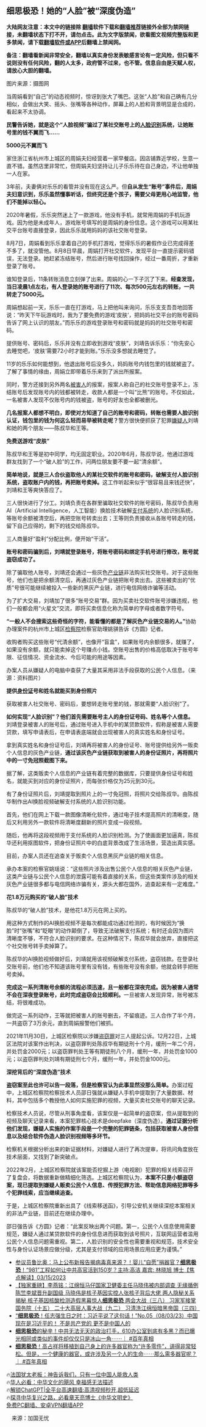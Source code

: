  <!-- 面包屑导航 --> <h2>细思极恐！她的“人脸”被“深度伪造”</h2> <p class="notice"><b>大陆网友注意：本文中的链接除 <a href="https://github.com/bannedbook/fanqiang" >翻墙</a>软件下载和<a href="https://github.com/killgcd/justmysocks/blob/master/README.md">翻墙推荐</a>链接外全部为禁网链接，未翻墙状态下打不开，请勿点击。此为文字版禁闻，欲看图文视频完整版和更多禁闻，请下载<a href="https://github.com/bannedbook/fanqiang">翻墙软件或APP</a>后翻墙上禁闻网。</p><p>备注：翻墙看新闻非常安全，翻墙以真实身份发表敏感言论有一定风险，但只看不说则没有任何风险，翻的人太多，政府管不过来，也不管。信息自由是天赋人权，请放心大胆的翻墙。</b></p>  <div class="entry"> <p id="conimg">图片来源：摄图网</p> <p>当周娟看到“自己”的动态视频时，惊讶到张大了嘴巴。这张“人脸”和自己确有几分相似，会做出大笑、摇头、张嘴等各种动作，屏幕上的人脸和背景明显是合成的，看起来不太协调。</p> <p><strong>民警告诉她，就是这个“人脸视频”骗过了某社交账号上的<a href="https://www.bannedbook.org/bnews/tag/%e4%ba%ba%e8%84%b8%e8%af%86%e5%88%ab/" class="st_tag internal_tag" rel="tag" title="标签 人脸识别 下的日志">人脸识别</a>系统，让她账号里的钱不翼而飞……</strong></p> <p><strong>5000元不翼而飞</strong></p> <p>家住浙江省杭州市上城区的周娟夫妇经营着一家早餐店。因店铺靠近学校，生意一直不错。虽然店里非常忙，但周娟夫妇坚持让儿子乐乐待在自己身边，不让他单独一人在家。</p> <p>3年前，夫妻俩对乐乐的看管并没有现在这么严。但<strong>自从发生“账号”事件后，周娟夫妇意识到，乐乐虽然懂事听话，但终究还是个孩子，需要父母更用心地监管，他们不能掉以轻心。</strong></p> <p>2020年暑假，乐乐突然迷上了一款游戏，他没有手机，就常用周娟的手机玩游戏。因为他是未成年人，游戏账号填写的是周娟的身份信息。这个游戏可以用某社交平台账号直接登录，因此乐乐就用妈妈的该社交账号登录。</p> <p>8月7日，周娟看到乐乐拿着自己的手机打游戏，觉得乐乐的暑假作业已完成得差不多了，就没管他。8月8日早晨，周娟打开社交软件，发现平台一直提示密码错误，无法登录。她赶紧冻结账号，然后进行账号找回操作，经过一番周折，才重新登录了账号。</p> <p>谁知登录后，11条转账消息立刻弹了出来。周娟的心一下子沉了下来。<strong>经查发现，当日凌晨1点左右，有人登录她的账号进行了11次、每次500元左右的转账，一共转走了5000元。</strong></p> <p>周娟想起前一天，乐乐一直在打游戏，马上把他叫来询问，乐乐支支吾吾地回答说：“昨天下午玩游戏时，我为了要免费的游戏‘皮肤’，把妈妈社交平台的账号密码告诉了网上认识的朋友。”而乐乐的游戏登录账号和密码就是妈妈的社交账号和密码。</p> <p>提供账号、密码后，乐乐并没有立即收到游戏“皮肤”，刘靖告诉乐乐：“你先安心去睡觉吧，‘皮肤’需要72小时才能到账。”乐乐没多想就去睡觉了。</p> <p>11岁的乐乐如何能想到，他退出账号后没多久，妈妈账号内钱包里的钱就被盗了。了解了事情的缘由，周娟立即带着乐乐来到了派出所报案。</p> <p>同时，警方还接到另外两名<a href="https://www.bannedbook.org/bnews/tag/%E8%A2%AB%E5%AE%B3%E4%BA%BA/" class="st_tag internal_tag" rel="tag" title="标签 被害人 下的日志">被害人</a>的报案，报案人称自己的社交账号登录不上，冻结账号后发现账号内的钱都被转走，收款人都是一个叫“比熊”的账号。不仅如此，一名被害人发现不仅账号内的钱被盗，账号的好友也全都被删光。</p> <p><strong>几名报案人都想不明白，即使对方知道了自己的账号和密码，转账也需要人脸识别认证，钱包里的钱为何这么轻而易举被转走呢？</strong>警方很快便抓获了犯罪<a href="https://www.bannedbook.org/bnews/tag/%E5%AB%8C%E7%96%91%E4%BA%BA/" class="st_tag internal_tag" rel="tag" title="标签 嫌疑人 下的日志">嫌疑人</a>刘靖和她的两个朋友——陈叔华和王等。</p> <p><strong>免费送游戏“皮肤”</strong></p> <p>陈叔华和王等是初中同学，均无固定职业。2020年6月，陈叔华说，他通过游戏群友找到了一个“破人脸”的工作，问两位朋友要不要一起“清余额”。</p> <p><strong>简单地说，就是三人合伙盗取他人的某社交软件的账号和密码，破解支付人脸识别系统，盗取账户内的钱，再把账号卖掉。</strong>这工作听起来似乎“很容易且来钱还快”，刘靖和王等爽快答应了。</p> <p>三人很快进行了分工。刘靖负责在各群里骗取社交软件的账号密码，陈叔华负责用AI（Artificial Intelligence，人工智能）换脸技术破解<a href="https://www.bannedbook.org/bnews/tag/%E6%94%AF%E4%BB%98%E7%B3%BB%E7%BB%9F/" class="st_tag internal_tag" rel="tag" title="标签 支付系统 下的日志">支付系统</a>的人脸识别系统，等账号余额被清空后，再把空账号转卖出去；王等则负责接收从各账号转走的钱，留下自己应得的，剩下的钱交给陈叔华。</p> <p>三人商量好“盈利”分配比例，便开始“干活”。</p> <p><strong>账号和密码骗到后，刘靖就登录账号，将账号密码和绑定手机号进行修改，账号就盗窃成功了。</strong></p> <p>除了骗取他人账号，刘靖还会通过一些灰色<a href="https://www.bannedbook.org/bnews/tag/%E4%BA%A7%E4%B8%9A%E9%93%BE/" class="st_tag internal_tag" rel="tag" title="标签 产业链 下的日志">产业链</a>非法购买社交账号。对于这些账号，他们也是把余额清空后，再通过灰色产业链把账号卖出去。这些被卖出的“优质”号很可能继续被投入一些新的黑灰产业链，进行电信网络诈骗等活动。</p> <p>为了扩大交易，刘靖加了很多“账号交易”群。因为买卖社交软件账号涉嫌违规，他们一般都会用“火星文”交流，即将买卖信息化称为简单的字母或者数字符号。</p> <p><strong>“一般人不会搜索这些奇怪的字符，能看懂的都是了解灰色产业链交易的人。”</strong>协助办理案件的杭州市上城区<a href="https://www.bannedbook.org/bnews/tag/%e6%a3%80%e5%af%9f%e9%99%a2/" class="st_tag internal_tag" rel="tag" title="标签 检察院 下的日志">检察院</a>检察官助理姚骐告诉《方圆》记者。</p> <p>收购者购买这些账号“代清余额”，也像开“盲盒”，如果账号内余额很多，就赚了，如果没有余额，就只能卖掉这个号赚点小钱。空账号出售的价格高低取决于账号年限、征信情况、资金流水、今后可能的用途等因素。</p>  <p>办案人员从嫌疑人的电脑中查获了大量其采用非法手段获取的公民个人信息。（来源：资料图片）</p> <p><strong>提供<a href="https://www.bannedbook.org/bnews/tag/%e8%ba%ab%e4%bb%bd%e8%af%81/" class="st_tag internal_tag" rel="tag" title="标签 身份证 下的日志">身份证</a>号和姓名就能买到身份照片</strong></p> <p>获取被害人社交账号、密码后，要想转走账号里的钱，那就需要“人脸识别”了。</p> <p><strong>如何实现“人脸识别”？他们首先需要账号主人的身份证号码、姓名等个人信息。</strong>刘靖登录被害人的账号后，通过账号进入手机中的某贷款软件，假称是被害人需要贷款，填写申请表后，在申请表底端就会出现被害人的真实姓名和身份证号。</p> <p>拿到真实姓名和身份证号后，刘靖再将被害人的身份证号、账号提供给另外一贩卖个人信息的灰色产业链，<strong>通过该灰色产业链获取到被害人的身份证照片，再将照片中的一寸免冠照截图下来。</strong></p> <p>据了解，这类贩卖个人信息的产业链有着完整的数据库，只要提供身份证号和姓名，就能买到对应的身份证照片，而每张价格仅为25元到30元。</p> <p>有了身份证照片后，刘靖提取到照片上的一寸免冠照，将照片交给陈叔华。由陈叔华制作出AI换脸视频破解支付系统的人脸识别功能。</p> <p>首先，他们在网上下载一款图像清晰化软件，通过电子技术提高照片的清晰度，随后又利用另外一款软件将清晰度翻新的照片变成一段视频。</p> <p>随后，他再将这段视频用于支付系统的人脸识别检测。为了使画面更加逼真，陈叔华还利用抠图软件，把身份证照片中的白底背景改成了生活场景，营造出真实感。</p> <p>目前，办案人员还在追查关于贩卖个人信息黑灰产业链的相关信息。</p> <p>承办本案的检察官姚瑶说：“这些照片涉及出售公民个人信息的相关灰色产业链，这类产业链与公民个人信息的泄露可能有着直接的关系，但这些类案件涉及的相关灰色产业链很多都与电信网络诈骗有关，源头大都在国外，追查起来有一定难度。”</p> <p><strong>花1.8万元购买的“破人脸”技术</strong></p>  <p>陈叔华的“破人脸”技术，是他花1.8万元在网上买的。</p> <p>用这种方式制作的AI换脸视频不是每次都能成功通过检测的，有时候因为“换脸”时“张嘴”和“眨眼”的动作颠倒了，导致无法破解支付系统；有时还会因为图片清晰度不够，不符合人脸识别的要求。在这种情况下，陈叔华就会放弃，直接把这个社交账号转手卖掉算了。</p> <p>陈叔华的AI换脸视频做好后，刘靖就用该视频破解支付系统，盗窃钱款。在登录社交账号前，他们也不知道该账号里有没有钱，有些账号没有余额，他就会转手把账号卖掉。</p> <p><strong>完成这一系列清账号余额的流程必须迅速，且一般都在深夜完成。因为被害人通常不会在深夜登录账号，此时完成盗窃会比较顺利。</strong>一旦被害人发现异常，账号被冻结，将很难成功。</p> <p>做完这一系列动作，王等就把被害人的账号删去，不留痕迹。三人合作了半个月，一共盗窃了3万余元，直到周娟报警他们被抓。</p> <p>2021年11月30日，上城区检察院以涉嫌<a href="https://www.bannedbook.org/bnews/tag/%E7%9B%97%E7%AA%83%E7%BD%AA/" class="st_tag internal_tag" rel="tag" title="标签 盗窃罪 下的日志">盗窃罪</a>对三人提起公诉。12月22日，上城区法院对该案作出判决，以盗窃罪判处陈叔华有期徒刑十个月，缓刑一年二个月，并处罚金2000元；以盗窃罪判处王等有期徒刑八个月，缓刑一年，并处罚金1000元；以盗窃罪判处刘靖有期徒刑七个月，缓刑一年，并处罚金1000元。</p> <p><strong>深挖背后的“深度伪造”技术</strong></p> <p><strong>盗窃案至此也许可以告一段落，但是检察官认为此事显然没那么简单。</strong>办案过程中，上城区检察院检察技术人员邵日强就从嫌疑人手机中提取到了大量数据、材料，其中包括多个教授他人如何实施犯罪的视频，大量买卖社交账号的聊天记录。</p> <p>检察技术人员说，尽管从刑事角度看，该案仅是一起简单的盗窃案，但从提取到的视频及聊天记录来看，本案犯罪核心技术是deepfake（深度伪造）。<strong>通过证据分析他们发现，嫌疑人实施的作案手段是一个完整的犯罪链条，包括获取被害人身份信息以及结合软件伪造人脸识别视频等多环节。</strong></p> <p>检察机关根据分析出来的新证据材料，对嫌疑人进行了再次提审，将讯问角度放在技术层面，又找到了新突破点。</p> <p>2022年2月，上城区检察院就该案能否挖掘上游（电视剧）犯罪的相关线索召开了复盘会，将数据重新做精细化筛选。上城区检察院认为，<strong>本案不只是小额盗窃案，现已提取到嫌疑人贩卖公民个人信息、传授犯罪方法、帮助信息网络犯罪等多个犯罪线索，应当继续追查。</strong></p> <p>于是，上城区检察院重新出具了《线索移送函》，引导公安机关继续深挖本案相关的非法产业链，目前还在继续办理中。</p>  <p>邵日强告诉《方圆》记者：“此案反映出两个问题。第一，公民个人信息使用需要规范，嫌疑人通过某贷款软件的身份信息进而获取到该号照片，互联网运营者滥用公民个人信息问题需重视。第二，人脸识别的安全性也需要重视和规范，技术安全性与身份认证场景应做分级，尤其是支付领域的应用场景应用应更为谨慎。”</p> <!--<div id="taboola-mid-1"></div>--><ul class='op-related-articles' title='相关阅读'> <li><a href='https://www.bannedbook.org/bnews/bannedvideo/20230316/1860411.html' target='_blank'>参议员鲁比奥：马上公布新报告揭病毒真来源？！婴儿“自愿”捐器官？<b>细思极恐</b>！“981”工程如何让中共高官活到150岁？主持:高洁  嘉宾: 林晓旭 博士【焦点解读】03/15/2023</a></li> <li><a href='https://www.bannedbook.org/bnews/comments/20230313/1859187.html' target='_blank'>【独家重磅】李燕铭：江绵恒马仔国家卫健委主任马晓伟被内部调查 无缘循例陈竺李斌晋升副国级 马晓伟是核子基因实控人张核子背后大佬 两人隐秘关系揭秘 核子基因核酸检测造假黑幕惊人<b>细思极恐</b> 两会大战（三八） 习家军接掌国务院（十五） 二十大高层人事大战（九二） 习清洗江绵恒暗黑帝国（三四）</a></li> <li><a href='https://www.bannedbook.org/bnews/sohnews/20230309/1857642.html' target='_blank'>“<b>细思极恐</b>！任志强生日之时：习近平说了这句话！”No.05（08/03/23）中国现在是习近平的！ 不是共产党的 更不是中国人的</a></li> <li><a href='https://www.bannedbook.org/bnews/sohnews/20230222/1851946.html' target='_blank'><b>细思极恐</b>的秘辛！中共无法无天的政治打手，610办公室到底有多黑？而已曝光相同或类似的事件却仅仅只是冰山一角⋯⋯｜ #百年真相</a></li> <li><a href='https://www.bannedbook.org/bnews/sohnews/20230218/1850134.html' target='_blank'><b>细思极恐</b>！高占祥将移植到自己身上的许多器官称为“许多零件”，讲得非常轻松。但是，一个健康的器官，或许涉及另一个人的生命⋯⋯那么需多器官呢？｜ #百年真相</a></li> </ul> <p class="texttj"> 🔥<a href="https://www.bannedbook.org/bnews/ssgc/20230219/1850782.html" target="_blank">法国犹太老板：神告诉我们，只有一位中国人能救人类</a><br/> 🔥<a href="https://www.bannedbook.org/bnews/comments/20220220/1694796.html" target="_blank">华人必看：中华文化的飓风 幸福感无法描述</a><br/> 🔥<a href="https://github.com/bannedbook/fanqiang/wiki/V2ray%E6%9C%BA%E5%9C%BA" target="_blank">解锁ChatGPT|全平台高速翻墙:高清视频秒开,超低延迟</a><br/> 🔥<a href="https://www.bannedbook.org/bnews/comments/20220808/1768773.html" target="_blank">探寻中华复兴之路，必看章天亮博士《中华文明史》</a><br/> <a href="https://github.com/bannedbook/fanqiang/wiki/%E7%A6%81%E9%97%BB%E7%BD%91%E5%AE%89%E5%8D%93%E7%BF%BB%E5%A2%99%E6%96%B0%E9%97%BBAPP" target="_blank">免费PC翻墙、安卓VPN翻墙APP</a><br/> </p><p class="src-info">　来源：加国无忧 </p><a name='sharetosocial'></a> <div style="margin-bottom:5px;padding-bottom:5px;clear:both"> <div id="archive-pix-1" class="banner-ads"> <!-- AuctionX Display platform tag START --> <div id="27602x728x90x621x_ADSLOT1" clicktrack="%%CLICK_URL_ESC%%"></div>  <!-- AuctionX Display platform tag END --> </div> <div id="archive-pix-2" class="banner-ads"> <!-- AuctionX Display platform tag START --> <div id="27556x300x250x621x_ADSLOT1" clicktrack="%%CLICK_URL_ESC%%" style="margin:0 auto;text-align:center"></div>  <!-- AuctionX Display platform tag END --> </div> </div>  <div id="archive-pix-1" class="banner-ads"> <!-- AuctionX Display platform tag START --> <div id="27603x728x90x621x_ADSLOT1" clicktrack="%%CLICK_URL_ESC%%"></div>  <!-- AuctionX Display platform tag END --> </div> </div><!--END ENTRY--> 